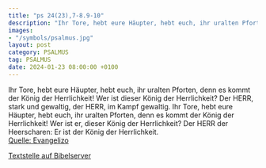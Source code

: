 ```yaml
---
title: "ps 24(23),7-8.9-10"
description: "Ihr Tore, hebt eure Häupter, hebt euch, ihr uralten Pforten, denn es kommt der König der Herrlichkeit! Wer ist dieser König der Herrlichkeit? Der HERR, stark und gewaltig, der HERR, im Kampf gewaltig.  Ihr Tore, hebt eure Häupter, hebt euch, ihr uralten Pforten, denn es kommt der...."
images:
- "/symbols/psalmus.jpg"
layout: post
category: PSALMUS
tag: PSALMUS
date: 2024-01-23 08:00:00 +0100
---
```

Ihr Tore, hebt eure Häupter, hebt euch, ihr uralten Pforten, denn es kommt der König der Herrlichkeit!
Wer ist dieser König der Herrlichkeit? Der HERR, stark und gewaltig, der HERR, im Kampf gewaltig. 
Ihr Tore, hebt eure Häupter, hebt euch, ihr uralten Pforten, denn es kommt der König der Herrlichkeit!
Wer ist er, dieser König der Herrlichkeit? Der HERR der Heerscharen: Er ist der König der Herrlichkeit.<!--more--><br>
[Quelle: Evangelizo](https://evangeliumtagfuertag.org/DE/gospel)

[Textstelle auf Bibelserver](https://www.bibleserver.com/EU/ps24(23),7-8.9-10)
